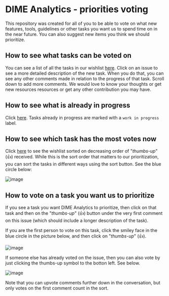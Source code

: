 # DIME Analytics - priorities voting

This repository was created for all of you to be able to vote on what new features, tools, guidelines or other tasks you want us to spend time on in the near future. You can also suggest new items you think we should prioritize.

## How to see what tasks can be voted on

You can see a list of all the tasks in our wishlist [here](https://github.com/dime-worldbank/dimeanalytics/issues). Click on an issue to see a more detailed description of the new task. When you do that, you can see any other comments made in relation to the progress of that task. Scroll down to add more comments. We would love to know your thoughts or get new resources resources or get any other contribution you may have.

## How to see what is already in progress

Click [here](https://github.com/dime-worldbank/dimeanalytics/issues?q=is%3Aissue+is%3Aopen+label%3A%22work+in+progress%22). Tasks already in progress are marked with a `work in progress` label.

## How to see which task has the most votes now

Click [here](https://github.com/dime-worldbank/dimeanalytics/issues?q=is%3Aopen+is%3Aissue+label%3Avote+sort%3Areactions-%2B1-desc) to see the wishlist sorted on decreasing order of "_thumbs-up_" (:+1:) received. While this is the sort order that matters to our prioritization, you can sort the tasks in different ways using the sort button. See the blue circle below:

![image](https://user-images.githubusercontent.com/15911801/86826793-31e8fc00-c05f-11ea-962f-28b1036b2671.png)

## How to vote on a task you want us to prioritize

If you see a task you want DIME Analytics to prioritize, then click on that task and then on the "_thumbs-up_" (:+1:) button under the very first comment on this issue (which should include a longer description of the task).  

If you are the first person to vote on this task, click the smiley face in the blue circle in the picture below, and then click on "_thumbs-up_" (:+1:).

![image](https://user-images.githubusercontent.com/15911801/86828342-1c74d180-c061-11ea-8ec0-00f50b8b6f37.png)

If someone else has already voted on the issue, then you can also vote by just clicking the thumbs-up symbol to the botton left. See below.

![image](https://user-images.githubusercontent.com/15911801/86829142-103d4400-c062-11ea-9bac-b9a5ac835686.png)

Note that you can upvote comments further down in the conversation, but only votes on the first comment count in the sort.
